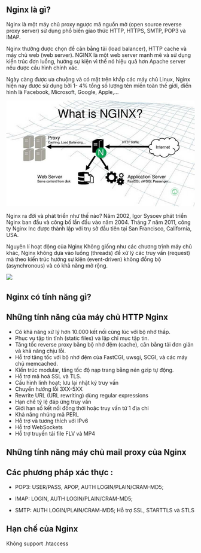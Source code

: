 ## Nginx là gì?
Nginx là một máy chủ proxy ngược mã nguồn mở (open source reverse proxy server) sử dụng phổ biến giao thức HTTP, HTTPS, SMTP, POP3 và IMAP.

Nginx thường được chọn để cân bằng tải (load balancer), HTTP cache và máy chủ web (web server). NGINX là một web server mạnh mẽ và sử dụng kiến trúc đơn luồng, hướng sự kiện vì thế nó hiệu quả hơn Apache server nếu được cấu hình chính xác.

Ngày càng được ưa chuộng và có mặt trên khắp các máy chủ Linux, Nginx hiện nay được sử dụng bởi 1- 4% tổng số lượng tên miền toàn thế giới, điển hình là Facebook, Microsoft, Google, Apple,…


![](image/n1.jpg)


Nginx ra đời và phát triển như thế nào?
Năm 2002, Igor Sysoev phát triển Nginx ban đầu và công bố lần đầu vào năm 2004. Tháng 7 năm 2011, công ty Nginx Inc được thành lập với trụ sở đầu tiên tại San Francisco, California, USA.

Nguyên lí hoạt động của Nginx
Không giống như các chương trình máy chủ khác, Nginx không dựa vào luồng (threads) để xử lý các truy vấn (request) mà theo kiến trúc hướng sự kiện (event-driven) không đồng bộ (asynchronous) và có khả năng mở rộng.

![](image/kiến-trúc-của-nginx.png)

## Nginx có tính năng gì?
## Những tính năng của máy chủ HTTP Nginx
- Có khả năng xử lý hơn 10.000 kết nối cùng lúc với bộ nhớ thấp.
- Phục vụ tập tin tĩnh (static files) và lập chỉ mục tập tin.
- Tăng tốc reverse proxy bằng bộ nhớ đệm (cache), cân bằng tải đơn giản và khả năng chịu lỗi.
- Hỗ trợ tăng tốc với bộ nhớ đệm của FastCGI, uwsgi, SCGI, và các máy chủ memcached.
- Kiến trúc modular, tăng tốc độ nạp trang bằng nén gzip tự động.
- Hỗ trợ mã hoá SSL và TLS.
- Cấu hình linh hoạt; lưu lại nhật ký truy vấn
- Chuyển hướng lỗi 3XX-5XX
- Rewrite URL (URL rewriting) dùng regular expressions
- Hạn chế tỷ lệ đáp ứng truy vấn
- Giới hạn số kết nối đồng thời hoặc truy vấn từ 1 địa chỉ
- Khả năng nhúng mã PERL
- Hỗ trợ và tương thích với IPv6
- Hỗ trợ WebSockets
- Hỗ trợ truyền tải file FLV và MP4
## Những tính năng máy chủ mail proxy của Nginx
## Các phương pháp xác thực :

- POP3: USER/PASS, APOP, AUTH LOGIN/PLAIN/CRAM-MD5;

- IMAP: LOGIN, AUTH LOGIN/PLAIN/CRAM-MD5;

- SMTP: AUTH LOGIN/PLAIN/CRAM-MD5;
    Hỗ trợ SSL, STARTTLS và STLS

## Hạn chế của Nginx
Không support .htaccess
